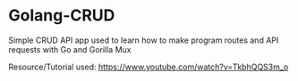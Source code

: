 # Golang-CRUD
Simple CRUD API app used to learn how to make program routes and API requests with Go and Gorilla Mux

Resource/Tutorial used:
https://www.youtube.com/watch?v=TkbhQQS3m_o
